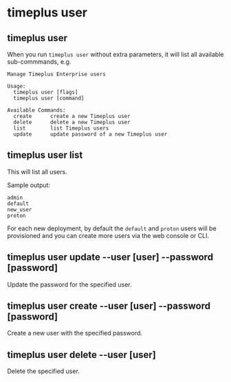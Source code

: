 # timeplus user

## timeplus user

When you run `timeplus user` without extra parameters, it will list all available sub-commmands, e.g.

```
Manage Timeplus Enterprise users

Usage:
  timeplus user [flags]
  timeplus user [command]

Available Commands:
  create      create a new Timeplus user
  delete      delete a new Timeplus user
  list        list Timeplus users
  update      update password of a new Timeplus user
```

## timeplus user list

This will list all users.

Sample output:

```
admin
default
new_user
proton
```

For each new deployment, by default the `default` and `proton` users will be provisioned and you can create more users via the web console or CLI.

## timeplus user update --user [user] --password [password]

Update the password for the specified user.

## timeplus user create --user [user] --password [password]

Create a new user with the specified password.

## timeplus user delete --user [user]

Delete the specified user.
